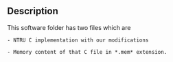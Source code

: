## Description
  This software folder has two files which are
  
    - NTRU C implementation with our modifications
    
    - Memory content of that C file in *.mem* extension.  

